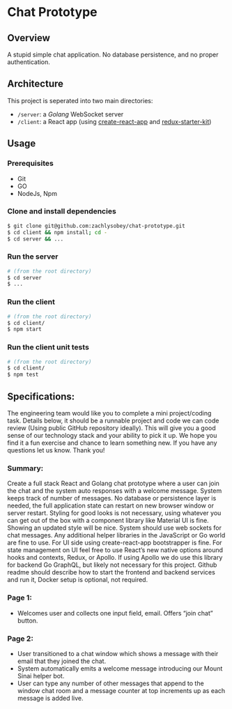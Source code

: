 # Chat Prototype

## Overview

A stupid simple chat application. No database persistence, and no proper authentication.

## Architecture

This project is seperated into two main directories:
- `/server`: a *Golang* WebSocket server
- `/client`: a React app (using [create-react-app](https://github.com/facebook/create-react-app) and [redux-starter-kit](https://redux-starter-kit.js.org))

## Usage

### Prerequisites

- Git
- GO
- NodeJs, Npm

### Clone and install dependencies

```sh
$ git clone git@github.com:zachlysobey/chat-prototype.git
$ cd client && npm install; cd -
$ cd server && ...
```

### Run the server

```sh
# (from the root directory)
$ cd server
$ ...
```

### Run the client

```sh
# (from the root directory)
$ cd client/
$ npm start
```

### Run the client unit tests

```sh
# (from the root directory)
$ cd client/
$ npm test
```

## Specifications:

The engineering team would like you to complete a mini project/coding task. Details below, it should be a runnable project and code we can code review (Using public GitHub repository ideally). This will give you a good sense of our technology stack and your ability to pick it up. We hope you find it a fun exercise and chance to learn something new.  If you have any questions let us know.  Thank you!

### Summary:

Create a full stack React and Golang chat prototype where a user can join the chat and the system auto responses with a welcome message. System keeps track of number of messages. No database or persistence layer is needed, the full application state can restart on new browser window or server restart. Styling for good looks is not necessary, using whatever you can get out of the box with a component library like Material UI is fine. Showing an updated style will be nice. System should use web sockets for chat messages. Any additional helper libraries in the JavaScript or Go world are fine to use.  For UI side using create-react-app bootstrapper is fine.  For state management on UI feel free to use React’s new native options around hooks and contexts, Redux, or Apollo.  If using Apollo we do use this library for backend Go GraphQL, but likely not necessary for this project.  Github readme should describe how to start the frontend and backend services and run it, Docker setup is optional, not required.

### Page 1:

- Welcomes user and collects one input field, email. Offers “join chat” button.

### Page 2:

- User transitioned to a chat window which shows a message with their email that they joined the chat.
- System automatically emits a welcome message introducing our Mount Sinai helper bot.
- User can type any number of other messages that append to the window chat room and a message counter at top increments up as each message is added live.
